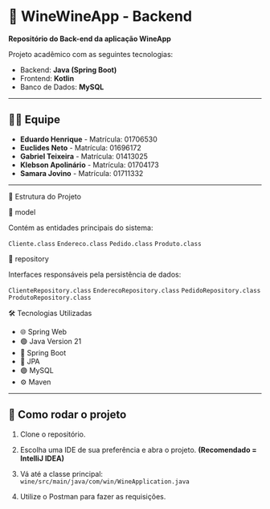 # 🍷 WineWineApp - Backend
**Repositório do Back-end da aplicação WineApp**

Projeto acadêmico com as seguintes tecnologias:
- Backend: **Java (Spring Boot)**
- Frontend: **Kotlin**
- Banco de Dados: **MySQL**

------------------------------------------------

## 👨‍💻 Equipe

- **Eduardo Henrique** - Matrícula: 01706530  
- **Euclides Neto** - Matrícula: 01696172 
- **Gabriel Teixeira** - Matrícula: 01413025  
- **Klebson Apolinário** - Matrícula: 01704173  
- **Samara Jovino** - Matrícula: 01711332  

------------------------------------------------

🧩 Estrutura do Projeto

📂 model

Contém as entidades principais do sistema:

`Cliente.class`
`Endereco.class`
`Pedido.class`
`Produto.class`

📂 repository

Interfaces responsáveis pela persistência de dados:

`ClienteRepository.class`
`EnderecoRepository.class`
`PedidoRepository.class`
`ProdutoRepository.class`

🛠 Tecnologias Utilizadas
- 🌐 Spring Web
- 🟢 Java Version 21 
- 🔧 Spring Boot  
- 🔸 JPA 
- 🟣 MySQL  
- ⚙️ Maven  

------------------------------------------------

## 🚀 Como rodar o projeto

1. Clone o repositório.
2. Escolha uma IDE de sua preferência e abra o projeto. **(Recomendado = IntelliJ IDEA)**
3. Vá até a classe principal:
   `wine/src/main/java/com/win/WineApplication.java`
   
5. Utilize o Postman para fazer as requisições.


